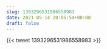 ```yaml
---
slug: 1393296531986558983
date: 2021-05-14 20:05:54+00:00
draft: false
---
```


{{< tweet 1393296531986558983 >}}
